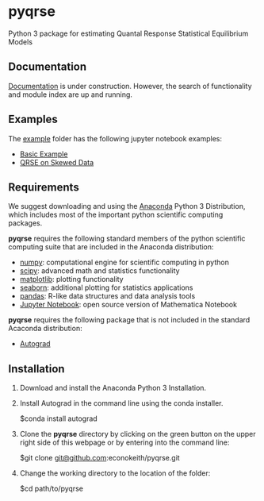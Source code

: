 # pyqrse

Python 3 package for estimating Quantal Response Statistical Equilibrium Models

## Documentation

[Documentation](https://pyqrse.readthedocs.io) is under construction. However, the search of functionality and module index are up and running.

## Examples

The [example](https://github.com/econokeith/pyqrse/blob/master/example/) folder has the following jupyter notebook examples:

* [Basic Example](https://github.com/econokeith/pyqrse/blob/master/example/pyqrse_sample.ipynb)
* [QRSE on Skewed Data](https://github.com/econokeith/pyqrse/blob/master/example/pyqrse_sample_skewed_data.ipynb)

## Requirements

We suggest downloading and using the [Anaconda](https://www.anaconda.com/distribution/) Python 3 Distribution, which includes most
of the important python scientific computing packages.

**pyqrse** requires the following standard members of the python scientific computing suite that are included in the Anaconda distribution:
* [numpy](https://docs.scipy.org/doc/numpy/index.html): computational engine for scientific computing in python
* [scipy](https://docs.scipy.org/doc/scipy/reference/): advanced math and statistics functionality
* [matplotlib](https://matplotlib.org/): plotting functionality
* [seaborn](https://seaborn.pydata.org/): additional plotting for statistics applications
* [pandas](https://pandas.pydata.org/): R-like data structures and data analysis tools
* [Jupyter Notebook](https://jupyter.org/): open source version of Mathematica Notebook


**pyqrse** requires the following package that is not included in the standard Acaconda distribution:
* [Autograd](https://github.com/HIPS/autograd)

## Installation

1. Download and install the Anaconda Python 3 Installation.
2. Install Autograd in the command line using the conda installer.


    $conda install autograd

3. Clone the **pyqrse** directory by clicking on the green button on the upper right side of this webpage or by entering into the command line:


    $git clone git@github.com:econokeith/pyqrse.git

4. Change the working directory to the location of the folder:


    $cd path/to/pyqrse
